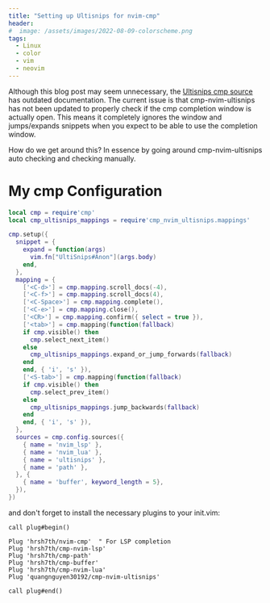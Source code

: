 ```yaml
---
title: "Setting up Ultisnips for nvim-cmp"
header:
#  image: /assets/images/2022-08-09-colorscheme.png
tags:
  - Linux
  - color
  - vim
  - neovim
---
```


Although this blog post may seem unnecessary, the [Ultisnips cmp
source](https://github.com/quangnguyen30192/cmp-nvim-ultisnips) has outdated
documentation. The current issue is that cmp-nvim-ultisnips has not been
updated to properly check if the cmp completion window is actually open. This
means it completely ignores the window and jumps/expands snippets when you
expect to be able to use the completion window.

How do we get around this? In essence by going around cmp-nvim-ultisnips auto
checking and checking manually.

# My cmp Configuration

```lua
local cmp = require'cmp'
local cmp_ultisnips_mappings = require'cmp_nvim_ultisnips.mappings'

cmp.setup({
  snippet = {
    expand = function(args)
      vim.fn["UltiSnips#Anon"](args.body) 
    end,
  },
  mapping = {
    ['<C-d>'] = cmp.mapping.scroll_docs(-4),
    ['<C-f>'] = cmp.mapping.scroll_docs(4),
    ['<C-Space>'] = cmp.mapping.complete(),
    ['<C-e>'] = cmp.mapping.close(),
    ['<CR>'] = cmp.mapping.confirm({ select = true }),
    ['<tab>'] = cmp.mapping(function(fallback)
    if cmp.visible() then
      cmp.select_next_item()
    else
      cmp_ultisnips_mappings.expand_or_jump_forwards(fallback)
    end
    end, { 'i', 's' }),
    ['<S-tab>'] = cmp.mapping(function(fallback)
    if cmp.visible() then
      cmp.select_prev_item()
    else
      cmp_ultisnips_mappings.jump_backwards(fallback)
    end
    end, { 'i', 's' }),
  },
  sources = cmp.config.sources({
    { name = 'nvim_lsp' },
    { name = 'nvim_lua' },
    { name = 'ultisnips' },
    { name = 'path' },
  }, {
    { name = 'buffer', keyword_length = 5},
  }),
})

```
and don't forget to install the necessary plugins to your init.vim:

```vimscript
call plug#begin()

Plug 'hrsh7th/nvim-cmp'  " For LSP completion
Plug 'hrsh7th/cmp-nvim-lsp'
Plug 'hrsh7th/cmp-path'
Plug 'hrsh7th/cmp-buffer'
Plug 'hrsh7th/cmp-nvim-lua'
Plug 'quangnguyen30192/cmp-nvim-ultisnips'

call plug#end()
```
